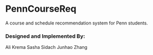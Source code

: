 # PennCourseReq

A course and schedule recommendation system for Penn students.

### Designed and Implemented By:

Ali Krema
Sasha Sidach
Junhao Zhang
